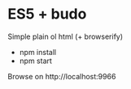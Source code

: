 # ES5 + budo

Simple plain ol html (+ browserify)

* npm install
* npm start

Browse on http://localhost:9966
